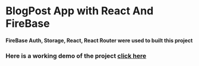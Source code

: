 # BlogPost App with React And FireBase

#### FireBase Auth, Storage, React, React Router were used to built this project

### Here is a working demo of the project [click here]("https://social-bloging-app.netlify.app/")
